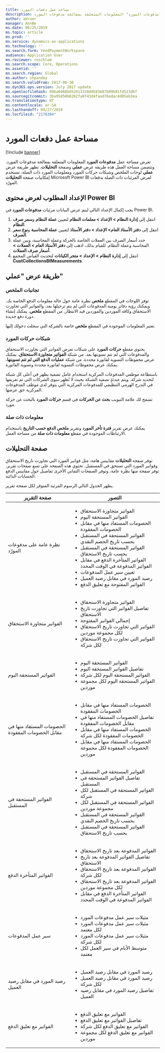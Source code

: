 ```yaml
---
title: مساحة عمل دفعات المورد
description: يوفر هذا الموضوع معلومات حول مساحة العمل "مدفوعات المورد‬". تعرض مساحة عمل "مدفوعات المورد‬" المعلومات المتعلقة بمعالجة مدفوعات المورد.
author: abruer
manager: AnnBe
ms.date: 06/25/2019
ms.topic: article
ms.prod: ''
ms.service: dynamics-ax-applications
ms.technology: ''
ms.search.form: VendPaymentWorkspace
audience: Application User
ms.reviewer: roschlom
ms.search.scope: Core, Operations
ms.assetid: ''
ms.search.region: Global
ms.author: shpandey
ms.search.validFrom: 2017-06-30
ms.dyn365.ops.version: July 2017 update
ms.openlocfilehash: 89ba0d68bd52413328dd583e87b09b01fd523d6f
ms.sourcegitcommit: 3ba95d50b8262fa0f43d4faad76adac4d05eb3ea
ms.translationtype: HT
ms.contentlocale: ar-SA
ms.lasthandoff: 09/27/2019
ms.locfileid: "2176304"
---
```

# <a name="vendor-payments-workspace"></a>مساحة عمل دفعات المورد

[!include [banner](../includes/banner.md)]

تعرض مساحة عمل **مدفوعات المورد** المعلومات المتعلقة بمعالجة مدفوعات المورد. وتتضمن مساحة العمل هذه طريقة عرض **عملي‬** وصفحة **التحليلات**. تظهر طريقة عرض **عملي** لوحات الملخص وشبكات حركات المورد ومعلومات المورد ذات الصلة. تستخدم صفحة **التحليلات‏‎** إمكانيات Microsoft Power BI لعرض المرئيات ذات الصلة بدفعات المورّد.

## <a name="setup-needed-to-view-power-bi-content"></a>الإعداد المطلوب لعرض محتوى Power BI

يجب إكمال الإعداد التالي ليتم عرض البيانات مرئيات **‏‫مدفوعات المورد‬** في Power BI.
1. انتقل إلى **إدارة النظام > الإعداد > معلمات النظام** لتعيين **عملة النظام** و**سعر صرف النظام**.
2. انتقل إلى **دفتر الأستاذ العام> الإعداد > دفتر الأستاذ** لتعيين **عملة المحاسبة** و**نوع سعر الصرف**. 
2. حدد أسعار الصرف بين العملات الخاصة بالحركة وعملة المحاسبة، وبين عملة المحاسبة وعملة النظام. للقيام بذلك، اذهب إلى **دفتر الأستاذ العام > العملات > أسعار صرف العملات**.
3. انتقل إلى **إدارة النظام > الإعداد > متجر الكيانات** لتحديث القياس المجمع **CustCollectionsBIMeasurements**. 

## <a name="my-work-view"></a>طريقة عرض "عملي"

### <a name="summary-tiles"></a>تجانبات الملخص

توفر اللوحات في المقطع **ملخص** نظرة عامة حول حالة معلومات الدفع الخاصة بك. ويمكنك رؤية دفاتر يومية المدفوعات التي لم يتم ترحيلها بعد، والفواتير التي تجاوزت الاستحقاق وكافة الموردين والموردين قيد الانتظار. من المقطع **ملخص**، يمكنك إنشاء دورة دفع جديدة.

تعتبر المعلومات الموجودة في المقطع **ملخص** خاصة بالشركة التي سجلت دخولك إليها.

### <a name="vendor-transactions-grids"></a>شبكات حركات المورد

يحتوي مقطع **حركات المورد** على شبكات تعرض الفواتير التي تجاوزت الاستحقاق والمدفوعات التي لم تتم تسويتها بعد. من شبكة **الفواتير متجاوزة الاستحقاق‬**، يمكنك عرض محفوظات التسوية لفاتورة محددة. من شبكة **عمليات الدفع التي لم تتم تسويتها‬**، يمكنك عرض محفوظات التسوية لفاتورة محددة وتسوية الفاتورة.

باستطاعة موظفي المدفوعات المركزية استخدام عامل تصفية يظهر في أعلى كل شبكة لتحديد شركة. ويتم عندئذٍ تصفية الشبكة بحيث لا تُظهر سوى الشركات التي تم تعريفها في التدرج الهرمي التنظيمي للمدفوعات المركزية التي يتوفر لدى موظف المدفوعات المركزية حق عرضها.

تسمح لك علامة التبويب **بحث عن الحركات‬** في قسم **حركات المورد** بالبحث عن حركة مورد.

### <a name="related-information"></a>معلومات ذات صلة

يمكنك عرض تقرير **فترة تأخر المورد** وتقرير **ملخص الدفع حسب التاريخ** باستخدام الارتباطات الموجودة في مقطع **معلومات ذات صلة** من مساحة العمل.

## <a name="analytics-page"></a>صفحة التحليلات

توفر صفحة **التحليلات** مقاييس هامة، مثل فواتير المورد التي تجاوزت تاريخ الاستحقاق وفواتير المورد التي تستحق في المستقبل. تحتوي هذه الصفحة على تسع صفحات تقرير. توفر صفحة منها نظرة عامة، وتوفر الصفحات الثماني الأخرى تفاصيل حول مقاييس الدفع الحسابات الدائنة.

يظهر الجدول التالي الرسوم المرئية المتوفر لكل صفحة تقرير.


|            صفحة التقرير            |                                                                                                                                                                                التصور                                                                                                                                                                                |
|-----------------------------------|-----------------------------------------------------------------------------------------------------------------------------------------------------------------------------------------------------------------------------------------------------------------------------------------------------------------------------------------------------------------------------|
|     نظرة عامة على مدفوعات المورّد      | <ul><li>الفواتير متجاوزة الاستحقاق</li><li>الفواتير المستحقة اليوم</li><li>الخصومات المستفاد منها في مقابل الخصومات المفقودة</li><li>الفواتير المستحقة في المستقبل بحسب تاريخ الخصم النقدي</li><li>الفواتير المستحقة في المستقبل بحسب تاريخ الاستحقاق</li><li>الفواتير المتأخرة الدفع في مقابل الفواتير المدفوعة في الوقت المحدد</li><li>تعيين سير عمل المدفوعات</li><li>رصيد المورد في مقابل رصيد العميل</li><li>الفواتير المفتوحة مع تعليق الدفع</li></ul> |
|         الفواتير متجاوزة الاستحقاق         |                                                                                             <ul><li>الفواتير متجاوزة الاستحقاق</li><li>تفاصيل الفواتير التي تجاوزت تاريخ الاستحقاق</li><li>إجمالي الفواتير المفتوحة</li><li>الفواتير التي تجاوزت تاريخ الاستحقاق لكل مجموعة موردين</li><li>الفواتير التي تجاوزت تاريخ الاستحقاق لكل شركة</li></ul>                                                                                              |
|        الفواتير المستحقة اليوم         |                                                                                                         <ul><li>الفواتير المستحقة اليوم</li><li>تفاصيل الفواتير المستحقة اليوم</li><li>الفواتير المستحقة اليوم لكل شركة</li><li>الفواتير المستحقة اليوم لكل مجموعة موردين</li></ul>                                                                                                          |
| الخصومات المستفاد منها في مقابل الخصومات المفقودة |                                                                             <ul><li>الخصومات المستفاد منها في مقابل الخصومات المفقودة</li><li>تفاصيل الخصومات المستفاد منها في مقابل الخصومات المفقودة</li><li>الخصومات المستفاد منها في مقابل الخصومات المفقودة لكل شركة</li><li>الخصومات المستفاد منها في مقابل الخصومات المفقودة لكل مجموعة موردين</li></ul>                                                                              |
|      الفواتير المستحقة في المستقبل       |                                                 <ul><li>الفواتير المستحقة في المستقبل</li><li>تفاصيل الفواتير المستحقة في المستقبل</li><li>الفواتير المستحقة في المستقبل لكل شركة</li><li>الفواتير المستحقة في المستقبل لكل مجموعة موردين</li><li>الفواتير المستحقة في المستقبل بحسب تاريخ الخصم النقدي</li><li>الفواتير المستحقة في المستقبل بحسب تاريخ الاستحقاق</li></ul>                                                  |
|        الفواتير المتأخرة الدفع         |                                                         <ul><li>الفواتير المدفوعة بعد تاريخ الاستحقاق</li><li>تفاصيل الفواتير المدفوعة بعد تاريخ الاستحقاق</li><li>الفواتير المدفوعة بعد تاريخ الاستحقاق لكل شركة</li><li>الفواتير المدفوعة بعد تاريخ الاستحقاق لكل مجموعة موردين</li><li>الفواتير المتأخرة الدفع في مقابل الفواتير المدفوعة في الوقت المحدد</li></ul>                                                          |
|         سير عمل المدفوعات          |                                                                                <ul><li>مثيلات سير عمل مدفوعات المورد</li><li>مثيلات سير عمل مدفوعات المورد لكل معتمد</li><li>مثيلات سير عمل مدفوعات المورد لكل شركة</li><li>متوسط الأيام في سير العمل لكل معتمد</li></ul>                                                                                |
|    رصيد المورد في مقابل رصيد العميل     |                                                                                                                   <ul><li>رصيد المورد في مقابل رصيد العميل</li><li>رصيد المورد في مقابل رصيد العميل لكل شركة</li><li>تفاصيل رصيد المورد في مقابل رصيد العميل</li></ul>                                                                                                                    |
|    الفواتير مع تعليق الدفع     |                                                                                         <ul><li>الفواتير مع تعليق الدفع</li><li>تفاصيل الفواتير مع تعليق الدفع</li><li>الفواتير مع تعليق الدفع لكل شركة</li><li>الفواتير مع تعليق الدفع لكل مجموعة موردين</li></ul>                                                                                          |

